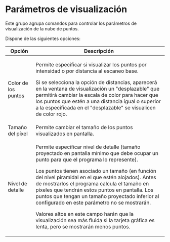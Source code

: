 # Parámetros de visualización

Este grupo agrupa comandos para controlar los parámetros de visualización de la nube de puntos.

Dispone de las siguientes opciones:

| Opción              | Descripción                                                                                                                                                                                                                                                                                                                                                                                                                                                                                                                                                                                                               |
| ------------------- | ------------------------------------------------------------------------------------------------------------------------------------------------------------------------------------------------------------------------------------------------------------------------------------------------------------------------------------------------------------------------------------------------------------------------------------------------------------------------------------------------------------------------------------------------------------------------------------------------------------------------- |
| Color de los puntos | <p>Permite especificar si visualizar los puntos por intensidad o por distancia al escaneo base.</p><p></p><p>Si se selecciona la opción de distancias, aparecerá en la ventana de visualización un "desplazable" que permitirá cambiar la escala de color para hacer que los puntos que estén a una distancia igual o superior a la especificada en el "desplazable" se visualicen de color rojo.</p>                                                                                                                                                                                                                     |
| Tamaño del píxel    | Permite cambiar el tamaño de los puntos visualizados en pantalla.                                                                                                                                                                                                                                                                                                                                                                                                                                                                                                                                                         |
| Nivel de detalle    | <p>Permite especificar nivel de detalle (tamaño proyectado en pantalla mínimo que debe ocupar un punto para que el programa lo represente).</p><p></p><p>Los puntos tienen asociado un tamaño (en función del nivel piramidal en el que estén alojados). Antes de mostrarlos el programa calcula el tamaño en píxeles que tendrán estos puntos en pantalla. Los puntos que tengan un tamaño proyectado inferior al configurado en este parámetro no se mostrarán. </p><p></p><p>Valores altos en este campo harán que la visualización sea más fluida si la tarjeta gráfica es lenta, pero se mostrarán menos puntos.</p> |
